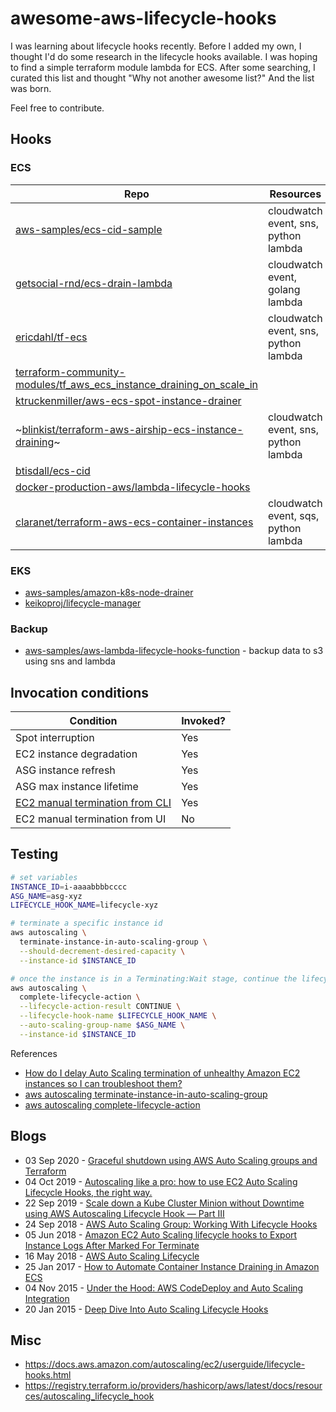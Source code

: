 # awesome-aws-lifecycle-hooks

I was learning about lifecycle hooks recently. Before I added my own, I thought I'd do some research in the lifecycle hooks available. I was hoping to find a simple terraform module lambda for ECS. After some searching, I curated this list and thought "Why not another awesome list?" And the list was born.

Feel free to contribute.

## Hooks

### ECS

| Repo                       | Resources | Provisioner |
| ------------------------------- | -------- | -------- |
| [aws-samples/ecs-cid-sample](https://github.com/aws-samples/ecs-cid-sample) | cloudwatch event, sns, python lambda | cloudformation |
| [getsocial-rnd/ecs-drain-lambda](https://github.com/getsocial-rnd/ecs-drain-lambda) | cloudwatch event, golang lambda | sls,  [terraform](https://github.com/nabeken/terraform-aws-ecs-drain-lambda/tree/main) |
| [ericdahl/tf-ecs](https://github.com/ericdahl/tf-ecs) | cloudwatch event, sns, python lambda | terraform |
| [terraform-community-modules/tf_aws_ecs_instance_draining_on_scale_in](https://github.com/terraform-community-modules/tf_aws_ecs_instance_draining_on_scale_in) | | terraform |
| [ktruckenmiller/aws-ecs-spot-instance-drainer](https://github.com/ktruckenmiller/aws-ecs-spot-instance-drainer) | |
| ~[blinkist/terraform-aws-airship-ecs-instance-draining](https://github.com/blinkist/terraform-aws-airship-ecs-instance-draining)~ | cloudwatch event, sns, python lambda | terraform |
| [btisdall/ecs-cid](https://github.com/btisdall/ecs-cid) | |
| [docker-production-aws/lambda-lifecycle-hooks](https://github.com/docker-production-aws/lambda-lifecycle-hooks/tree/final) | |
| [claranet/terraform-aws-ecs-container-instances](https://github.com/claranet/terraform-aws-ecs-container-instances) | cloudwatch event, sqs, python lambda |  terraform |

### EKS

* [aws-samples/amazon-k8s-node-drainer](https://github.com/aws-samples/amazon-k8s-node-drainer)
* [keikoproj/lifecycle-manager](https://github.com/keikoproj/lifecycle-manager)

### Backup

* [aws-samples/aws-lambda-lifecycle-hooks-function](https://github.com/aws-samples/aws-lambda-lifecycle-hooks-function) - backup data to s3 using sns and lambda

## Invocation conditions

| Condition                       | Invoked? |
| ------------------------------- | -------- |
| Spot interruption               | Yes |
| EC2 instance degradation        | Yes |
| ASG instance refresh            | Yes |
| ASG max instance lifetime       | Yes |
| [EC2 manual termination from CLI](https://docs.aws.amazon.com/cli/latest/reference/autoscaling/terminate-instance-in-auto-scaling-group.html) | Yes |
| EC2 manual termination from UI  | No |

## Testing

```bash
# set variables
INSTANCE_ID=i-aaaabbbbcccc
ASG_NAME=asg-xyz
LIFECYCLE_HOOK_NAME=lifecycle-xyz

# terminate a specific instance id
aws autoscaling \
  terminate-instance-in-auto-scaling-group \
  --should-decrement-desired-capacity \
  --instance-id $INSTANCE_ID

# once the instance is in a Terminating:Wait stage, continue the lifecycle
aws autoscaling \
  complete-lifecycle-action \
  --lifecycle-action-result CONTINUE \
  --lifecycle-hook-name $LIFECYCLE_HOOK_NAME \
  --auto-scaling-group-name $ASG_NAME \
  --instance-id $INSTANCE_ID
```

References
* [How do I delay Auto Scaling termination of unhealthy Amazon EC2 instances so I can troubleshoot them?](https://aws.amazon.com/premiumsupport/knowledge-center/auto-scaling-delay-termination/)
* [aws autoscaling terminate-instance-in-auto-scaling-group](https://docs.aws.amazon.com/cli/latest/reference/autoscaling/terminate-instance-in-auto-scaling-group.html)
* [aws autoscaling complete-lifecycle-action](https://docs.aws.amazon.com/cli/latest/reference/autoscaling/complete-lifecycle-action.html)

## Blogs

* 03 Sep 2020 - [Graceful shutdown using AWS Auto Scaling groups and Terraform](https://circleci.com/blog/graceful-shutdown-using-aws/)
* 04 Oct 2019 - [Autoscaling like a pro: how to use EC2 Auto Scaling Lifecycle Hooks, the right way.](https://medium.com/proud2becloud/autoscaling-like-a-pro-how-to-use-ec2-auto-scaling-lifecycle-hooks-the-right-way-da7ef4448a03)
* 22 Sep 2019 - [Scale down a Kube Cluster Minion without Downtime using AWS Autoscaling Lifecycle Hook — Part III](https://www.powerupcloud.com/bscale-down-a-kube-cluster-minion-without-downtime-using-aws-autoscaling-lifecycle-hook-part-3/)
* 24 Sep 2018 - [AWS Auto Scaling Group: Working With Lifecycle Hooks](https://dzone.com/articles/aws-auto-scaling-group-working-with-lifecycle-hook)
* 05 Jun 2018 - [Amazon EC2 Auto Scaling lifecycle hooks to Export Instance Logs After Marked For Terminate](https://blog.fourninecloud.com/auto-scaling-lifecycle-hooks-to-export-server-logs-when-instance-terminating-58e06d7c0d6a)
* 16 May 2018 - [AWS Auto Scaling Lifecycle](https://jayendrapatil.com/aws-auto-scaling-lifecycle/)
* 25 Jan 2017 - [How to Automate Container Instance Draining in Amazon ECS](https://aws.amazon.com/blogs/compute/how-to-automate-container-instance-draining-in-amazon-ecs/)
* 04 Nov 2015 - [Under the Hood: AWS CodeDeploy and Auto Scaling Integration](https://aws.amazon.com/blogs/devops/under-the-hood-aws-codedeploy-and-auto-scaling-integration/)
* 20 Jan 2015 - [Deep Dive Into Auto Scaling Lifecycle Hooks](https://www.rightbrainnetworks.com/2015/01/20/deep-dive-into-auto-scaling-lifecycle-hooks/)

## Misc

* https://docs.aws.amazon.com/autoscaling/ec2/userguide/lifecycle-hooks.html
* https://registry.terraform.io/providers/hashicorp/aws/latest/docs/resources/autoscaling_lifecycle_hook
